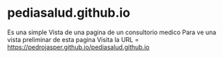 # pediasalud.github.io
Es una simple Vista de una pagina de un consultorio medico
Para ve una vista preliminar de esta pagina Visita la URL = https://pedrojasper.github.io/pediasalud.github.io

